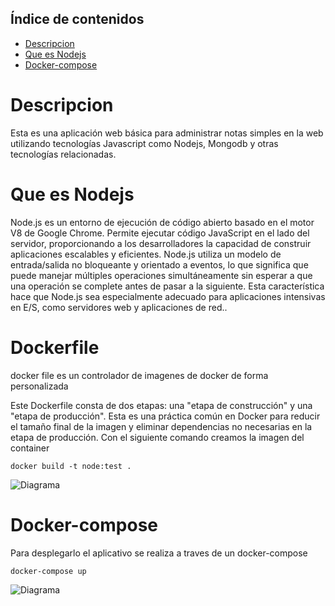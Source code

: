 ## Índice de contenidos
* [Descripcion](#item1)
* [Que es Nodejs](#item2)
* [Docker-compose](#item3)

<a name="item1"></a>
# Descripcion

Esta es una aplicación web básica para administrar notas simples en la web utilizando tecnologías Javascript como Nodejs, Mongodb y otras tecnologías relacionadas.


<a name="item2"></a>
# Que es Nodejs

Node.js es un entorno de ejecución de código abierto basado en el motor V8 de Google Chrome. Permite ejecutar código JavaScript en el lado del servidor, proporcionando a los desarrolladores la capacidad de construir aplicaciones escalables y eficientes. Node.js utiliza un modelo de entrada/salida no bloqueante y orientado a eventos, lo que significa que puede manejar múltiples operaciones simultáneamente sin esperar a que una operación se complete antes de pasar a la siguiente. Esta característica hace que Node.js sea especialmente adecuado para aplicaciones intensivas en E/S, como servidores web y aplicaciones de red..

<a name="item3"></a>
# Dockerfile

docker file es un controlador de imagenes de docker de forma personalizada

Este Dockerfile consta de dos etapas: una "etapa de construcción" y una "etapa de producción". Esta es una práctica común en Docker para reducir el tamaño final de la imagen y eliminar dependencias no necesarias en la etapa de producción. Con el siguiente comando creamos la imagen del container

```docker build -t node:test . ```

![Diagrama](https://github.com/Andherson333333/Docker/blob/main/Node.js/Imagenes/docker-2.PNG)

<a name="item4"></a>
# Docker-compose

Para desplegarlo el aplicativo se realiza a traves de un docker-compose

```docker-compose up ```

![Diagrama]()
